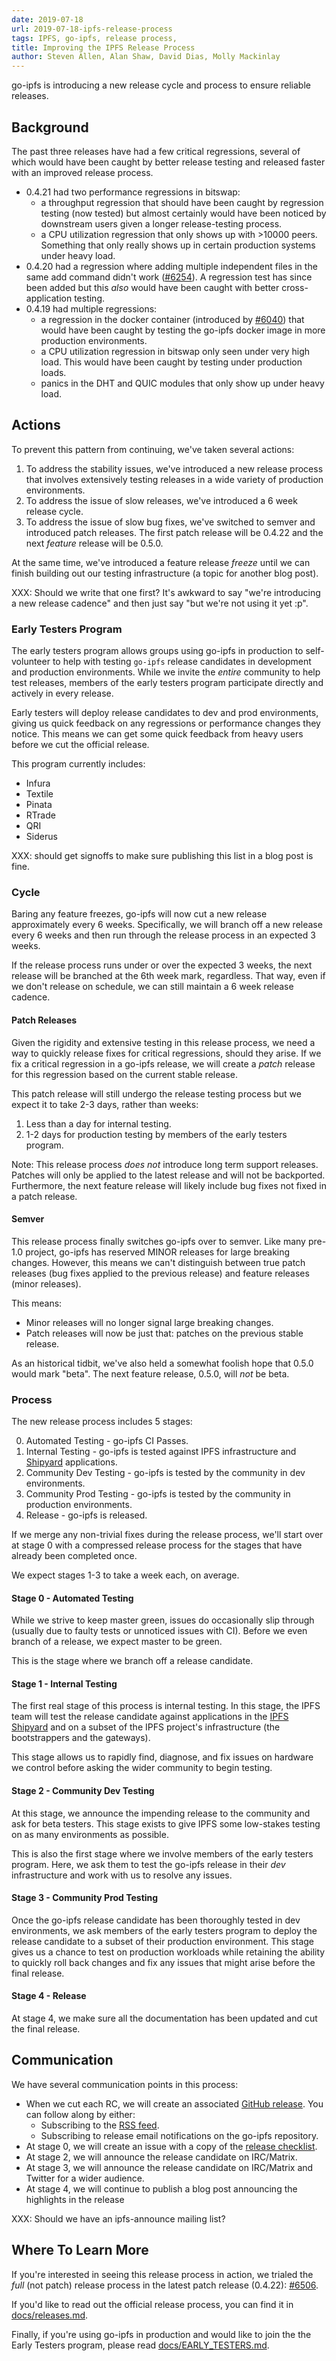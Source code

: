 ```yaml
---
date: 2019-07-18
url: 2019-07-18-ipfs-release-process
tags: IPFS, go-ipfs, release process, 
title: Improving the IPFS Release Process
author: Steven Allen, Alan Shaw, David Dias, Molly Mackinlay
---
```


go-ipfs is introducing a new release cycle and process to ensure reliable releases.

## Background

The past three releases have had a few critical regressions, several of which
would have been caught by better release testing and released faster with an
improved release process.

* 0.4.21 had two performance regressions in bitswap:
  * a throughput regression that should have been caught by regression testing
    (now tested) but almost certainly would have been noticed by downstream
    users given a longer release-testing process.
  * a CPU utilization regression that only shows up with >10000 peers. Something
    that only really shows up in certain production systems under heavy load.
* 0.4.20 had a regression where adding multiple independent files in the same
  add command didn't work ([#6254](https://github.com/ipfs/go-ipfs/pull/6255)).
  A regression test has since been added but this _also_ would have been caught
  with better cross-application testing.
* 0.4.19 had multiple regressions:
  * a regression in the docker container (introduced by
    [#6040](https://github.com/ipfs/go-ipfs/pull/6040)) that would have been
    caught by testing the go-ipfs docker image in more production environments.
  * a CPU utilization regression in bitswap only seen under very high load. This
    would have been caught by testing under production loads.
  * panics in the DHT and QUIC modules that only show up under heavy load.

## Actions
  
To prevent this pattern from continuing, we've taken several actions:

1. To address the stability issues, we've introduced a new release process that
   involves extensively testing releases in a wide variety of production
   environments.
2. To address the issue of slow releases, we've introduced a 6 week release
   cycle.
3. To address the issue of slow bug fixes, we've switched to semver and
   introduced patch releases. The first patch release will be 0.4.22 and the
   next _feature_ release will be 0.5.0.
   
At the same time, we've introduced a feature release _freeze_ until we can
finish building out our testing infrastructure (a topic for another blog post).

XXX: Should we write that one first? It's awkward to say "we're introducing a
new release cadence" and then just say "but we're not using it yet :p".

### Early Testers Program

The early testers program allows groups using go-ipfs in production to
self-volunteer to help with testing `go-ipfs` release candidates in development
and production environments. While we invite the _entire_ community to help test
releases, members of the early testers program participate directly and actively
in every release.

Early testers will deploy release candidates to dev and prod environments,
giving us quick feedback on any regressions or performance changes they notice.
This means we can get some quick feedback from heavy users before we cut the
official release.

This program currently includes:

- Infura
- Textile
- Pinata
- RTrade
- QRI
- Siderus

XXX: should get signoffs to make sure publishing this list in a blog post is fine.

### Cycle

Baring any feature freezes, go-ipfs will now cut a new release approximately
every 6 weeks. Specifically, we will branch off a new release every 6 weeks and
then run through the release process in an expected 3 weeks.

If the release process runs under or over the expected 3 weeks, the next release
will be branched at the 6th week mark, regardless. That way, even if we don't
release on schedule, we can still maintain a 6 week release cadence.

#### Patch Releases

Given the rigidity and extensive testing in this release process, we need a way
to quickly release fixes for critical regressions, should they arise. If we fix
a critical regression in a go-ipfs release, we will create a _patch_ release for
this regression based on the current stable release.

This patch release will still undergo the release testing process but we expect
it to take 2-3 days, rather than weeks:

1. Less than a day for internal testing.
2. 1-2 days for production testing by members of the early testers program.

Note: This release process _does not_ introduce long term support releases.
Patches will only be applied to the latest release and will not be backported.
Furthermore, the next feature release will likely include bug fixes not fixed in
a patch release.

#### Semver

This release process finally switches go-ipfs over to semver. Like many pre-1.0
project, go-ipfs has reserved MINOR releases for large breaking changes.
However, this means we can't distinguish between true patch releases (bug fixes
applied to the previous release) and feature releases (minor releases).

This means:

* Minor releases will no longer signal large breaking changes.
* Patch releases will now be just that: patches on the previous stable release.

As an historical tidbit, we've also held a somewhat foolish hope that 0.5.0
would mark "beta". The next feature release, 0.5.0, will _not_ be beta.

### Process

The new release process includes 5 stages:

0. Automated Testing - go-ipfs CI Passes.
1. Internal Testing - go-ipfs is tested against IPFS infrastructure and
   [Shipyard](https://github.com/ipfs-shipyard) applications.
2. Community Dev Testing - go-ipfs is tested by the community in dev
   environments.
3. Community Prod Testing - go-ipfs is tested by the community in production
   environments.
4. Release - go-ipfs is released.

If we merge any non-trivial fixes during the release process, we'll start over
at stage 0 with a compressed release process for the stages that have already
been completed once.

We expect stages 1-3 to take a week each, on average.

#### Stage 0 - Automated Testing

While we strive to keep master green, issues do occasionally slip through
(usually due to faulty tests or unnoticed issues with CI). Before we even branch
of a release, we expect master to be green.

This is the stage where we branch off a release candidate.

#### Stage 1 - Internal Testing

The first real stage of this process is internal testing. In this stage, the
IPFS team will test the release candidate against applications in the [IPFS
Shipyard](https://github.com/ipfs-shipyard) and on a subset of the IPFS
project's infrastructure (the bootstrappers and the gateways).

This stage allows us to rapidly find, diagnose, and fix issues on hardware we
control before asking the wider community to begin testing.

#### Stage 2 - Community Dev Testing

At this stage, we announce the impending release to the community and ask for
beta testers. This stage exists to give IPFS some low-stakes testing on as many
environments as possible.

This is also the first stage where we involve members of the early testers
program. Here, we ask them to test the go-ipfs release in their _dev_
infrastructure and work with us to resolve any issues.

#### Stage 3 - Community Prod Testing

Once the go-ipfs release candidate has been thoroughly tested in dev
environments, we ask members of the early testers program to deploy the release
candidate to a subset of their production environment. This stage gives us a
chance to test on production workloads while retaining the ability to quickly
roll back changes and fix any issues that might arise before the final release.

#### Stage 4 - Release

At stage 4, we make sure all the documentation has been updated and cut the
final release.

## Communication

We have several communication points in this process:

* When we cut each RC, we will create an associated [GitHub
  release](https://github.com/ipfs/go-ipfs/releases). You can follow along by
  either:
  * Subscribing to the [RSS feed](https://github.com/ipfs/go-ipfs/releases.atom).
  * Subscribing to release email notifications on the go-ipfs repository.
* At stage 0, we will create an issue with a copy of the [release
  checklist](https://github.com/ipfs/go-ipfs/blob/master/docs/RELEASE_ISSUE_TEMPLATE.md).
* At stage 2, we will announce the release candidate on IRC/Matrix.
* At stage 3, we will announce the release candidate on IRC/Matrix and Twitter for a wider audience.
* At stage 4, we will continue to publish a blog post announcing the highlights in the release

XXX: Should we have an ipfs-announce mailing list?

## Where To Learn More

If you're interested in seeing this release process in action, we trialed the
_full_ (not patch) release process in the latest patch release (0.4.22):
[#6506](https://github.com/ipfs/go-ipfs/issues/6506).

If you'd like to read out the official release process, you can find it in
[docs/releases.md](https://github.com/ipfs/go-ipfs/blob/master/docs/releases.md).

Finally, if you're using go-ipfs in production and would like to join the the
Early Testers program, please read
[docs/EARLY_TESTERS.md](https://github.com/ipfs/go-ipfs/blob/master/docs/EARLY_TESTERS.md).
